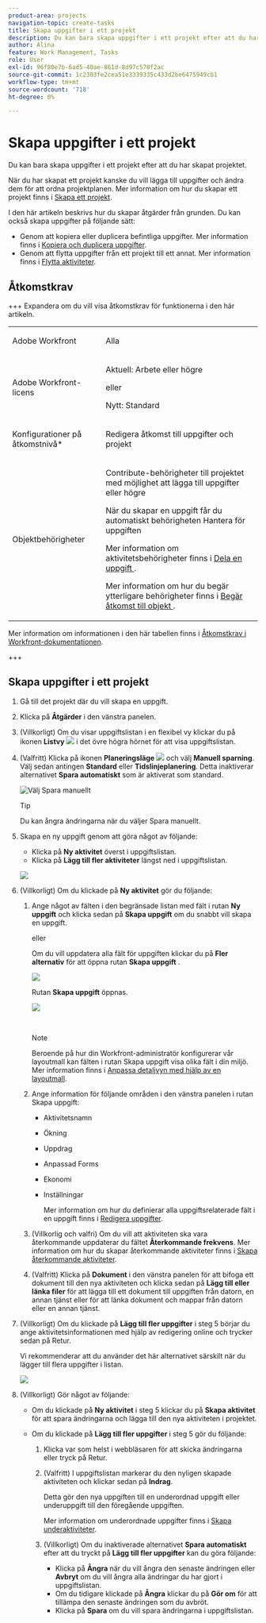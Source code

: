 ```yaml
---
product-area: projects
navigation-topic: create-tasks
title: Skapa uppgifter i ett projekt
description: Du kan bara skapa uppgifter i ett projekt efter att du har skapat projektet.
author: Alina
feature: Work Management, Tasks
role: User
exl-id: 96f80e7b-6ad5-40ae-861d-8d97c570f2ac
source-git-commit: 1c2303fe2cea51e3339335c433d2be6475949cb1
workflow-type: tm+mt
source-wordcount: '718'
ht-degree: 0%

---
```


# Skapa uppgifter i ett projekt

<!-- Audited: 1/2024 -->

Du kan bara skapa uppgifter i ett projekt efter att du har skapat projektet.

När du har skapat ett projekt kanske du vill lägga till uppgifter och ändra dem för att ordna projektplanen. Mer information om hur du skapar ett projekt finns i [Skapa ett projekt](../../../manage-work/projects/create-projects/create-project.md).

<!--Not possible anymore, after new Home: For information about creating personal tasks that are not in a project, see the [Create a personal task](../../../workfront-basics/using-home/using-the-home-area/create-work-items-in-home.md#create-a-personal-task) section in the article [Create work items and projects from the Home area](../../../workfront-basics/using-home/using-the-home-area/create-work-items-in-home.md).-->

I den här artikeln beskrivs hur du skapar åtgärder från grunden. Du kan också skapa uppgifter på följande sätt:

* Genom att kopiera eller duplicera befintliga uppgifter. Mer information finns i [Kopiera och duplicera uppgifter](../../../manage-work/tasks/manage-tasks/copy-and-duplicate-tasks.md).
* Genom att flytta uppgifter från ett projekt till ett annat. Mer information finns i [Flytta aktiviteter](../../../manage-work/tasks/manage-tasks/move-tasks.md).

## Åtkomstkrav

+++ Expandera om du vill visa åtkomstkrav för funktionerna i den här artikeln.

<table style="table-layout:auto"> 
 <col> 
 <col> 
 <tbody> 
  <tr> 
   <td role="rowheader">Adobe Workfront</td> 
   <td> <p>Alla</p> </td> 
  </tr> 
  <tr> 
   <td role="rowheader"> <p role="rowheader">Adobe Workfront-licens</p> </td> 
   <td><p>Aktuell: Arbete eller högre</p> 
   eller
   <p>Nytt: Standard</p> </td> 
  </tr> 
  <tr> 
   <td role="rowheader">Konfigurationer på åtkomstnivå*</td> 
   <td> <p>Redigera åtkomst till uppgifter och projekt</p></td> 
  </tr> 
  <tr> 
   <td role="rowheader">Objektbehörigheter</td> 
   <td> <p>Contribute-behörigheter till projektet med möjlighet att lägga till uppgifter eller högre</p> <p>När du skapar en uppgift får du automatiskt behörigheten Hantera för uppgiften</p> <p> Mer information om aktivitetsbehörigheter finns i <a href="../../../workfront-basics/grant-and-request-access-to-objects/share-a-task.md" class="MCXref xref">Dela en uppgift </a>. </p> <p>Mer information om hur du begär ytterligare behörigheter finns i <a href="../../../workfront-basics/grant-and-request-access-to-objects/request-access.md" class="MCXref xref">Begär åtkomst till objekt </a>.</p> </td> 
  </tr> 
 </tbody> 
</table>

Mer information om informationen i den här tabellen finns i [Åtkomstkrav i Workfront-dokumentationen](/help/quicksilver/administration-and-setup/add-users/access-levels-and-object-permissions/access-level-requirements-in-documentation.md).

+++

## Skapa uppgifter i ett projekt

1. Gå till det projekt där du vill skapa en uppgift.
1. Klicka på **Åtgärder** i den vänstra panelen.
1. (Villkorligt) Om du visar uppgiftslistan i en flexibel vy klickar du på ikonen **Listvy** ![](assets/list-view-in-agile-view-for-tasks.png) i det övre högra hörnet för att visa uppgiftslistan.
1. (Valfritt) Klicka på ikonen **Planeringsläge** ![](assets/nwe-plan-mode-icon-task-list.png) och välj **Manuell sparning**. Välj sedan antingen **Standard** eller **Tidslinjeplanering**. Detta inaktiverar alternativet **Spara automatiskt** som är aktiverat som standard.

   ![Välj Spara manuellt](assets/manual-save-option.png)

   >[!TIP]
   >
   >Du kan ångra ändringarna när du väljer Spara manuellt.

1. Skapa en ny uppgift genom att göra något av följande:

   * Klicka på **Ny aktivitet** överst i uppgiftslistan.
   * Klicka på **Lägg till fler aktiviteter** längst ned i uppgiftslistan.

   ![](assets/qs-new-task-or-add-task-buttons-in-list-highlighted-350x242.png)

1. (Villkorligt) Om du klickade på **Ny aktivitet** gör du följande:

   1. Ange något av fälten i den begränsade listan med fält i rutan **Ny uppgift** och klicka sedan på **Skapa uppgift** om du snabbt vill skapa en uppgift.

      eller

      Om du vill uppdatera alla fält för uppgiften klickar du på **Fler alternativ** för att öppna rutan **Skapa uppgift** .

      ![](assets/nwe-create-task-small-screen-350x272.png)

      Rutan **Skapa uppgift** öppnas.

      ![](assets/create-task-larger-box-nwe-350x244.png)

       

      >[!NOTE]
      >
      >Beroende på hur din Workfront-administratör konfigurerar vår layoutmall kan fälten i rutan Skapa uppgift visa olika fält i din miljö. Mer information finns i [Anpassa detaljvyn med hjälp av en layoutmall](../../../administration-and-setup/customize-workfront/use-layout-templates/customize-details-view-layout-template.md).

   1. Ange information för följande områden i den vänstra panelen i rutan Skapa uppgift:

      * Aktivitetsnamn
      * Ökning
      * Uppdrag
      * Anpassad Forms
      * Ekonomi
      * Inställningar

        Mer information om hur du definierar alla uppgiftsrelaterade fält i en uppgift finns i [Redigera uppgifter](../../../manage-work/tasks/manage-tasks/edit-tasks.md).

   1. (Villkorlig och valfri) Om du vill att aktiviteten ska vara återkommande uppdaterar du fältet **Återkommande frekvens**. Mer information om hur du skapar återkommande aktiviteter finns i [Skapa återkommande aktiviteter](../../../manage-work/tasks/create-tasks/create-recurring-tasks.md).
   1. (Valfritt) Klicka på **Dokument** i den vänstra panelen för att bifoga ett dokument till den nya aktiviteten och klicka sedan på **Lägg till eller länka filer** för att lägga till ett dokument till uppgiften från datorn, en annan tjänst eller för att länka dokument och mappar från datorn eller en annan tjänst.

1. (Villkorligt) Om du klickade på **Lägg till fler uppgifter** i steg 5 börjar du ange aktivitetsinformationen med hjälp av redigering online och trycker sedan på Retur.

   <!--
   <p data-mc-conditions="QuicksilverOrClassic.Draft mode">(NOTE: ensure this stays accurate)</p>
   -->

   Vi rekommenderar att du använder det här alternativet särskilt när du lägger till flera uppgifter i listan.

   ![](assets/add-more-tasks-inline.png)

1. (Villkorligt) Gör något av följande:

   * Om du klickade på **Ny aktivitet** i steg 5 klickar du på **Skapa aktivitet** för att spara ändringarna och lägga till den nya aktiviteten i projektet.

     <!--   
     <p data-mc-conditions="QuicksilverOrClassic.Draft mode">(NOTE: is this step still right?)</p>   
     -->

   * Om du klickade på **Lägg till fler uppgifter** i steg 5 gör du följande:

     <!--   
     <p data-mc-conditions="QuicksilverOrClassic.Draft mode">(NOTE: is this step still right?) </p>   
     -->

      1. Klicka var som helst i webbläsaren för att skicka ändringarna eller tryck på Retur.
      1. (Valfritt) I uppgiftslistan markerar du den nyligen skapade aktiviteten och klickar sedan på **Indrag**.

         Detta gör den nya uppgiften till en underordnad uppgift eller underuppgift till den föregående uppgiften.

         Mer information om underordnade uppgifter finns i [Skapa underaktiviteter](/help/quicksilver/manage-work/tasks/create-tasks/create-subtasks.md).

      1. (Villkorligt) Om du inaktiverade alternativet **Spara automatiskt** efter att du tryckt på **Lägg till fler uppgifter** kan du göra följande:

         * Klicka på **Ångra** när du vill ångra den senaste ändringen eller **Avbryt** om du vill ångra alla ändringar du har gjort i uppgiftslistan.
         * Om du tidigare klickade på **Ångra** klickar du på **Gör om** för att tillämpa den senaste ändringen som du avbröt.
         * Klicka på **Spara** om du vill spara ändringarna i uppgiftslistan.
